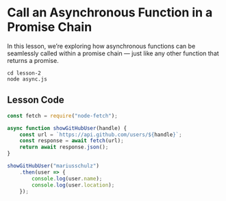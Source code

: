 # Call an Asynchronous Function in a Promise Chain

In this lesson, we’re exploring how asynchronous functions can be seamlessly called within a promise chain — just like any other function that returns a promise.

```
cd lesson-2
node async.js
```

## Lesson Code

```js
const fetch = require("node-fetch");

async function showGitHubUser(handle) {
    const url = `https://api.github.com/users/${handle}`;
    const response = await fetch(url);
    return await response.json();
}

showGitHubUser("mariusschulz")
    .then(user => {
        console.log(user.name);
        console.log(user.location);
    });
```
